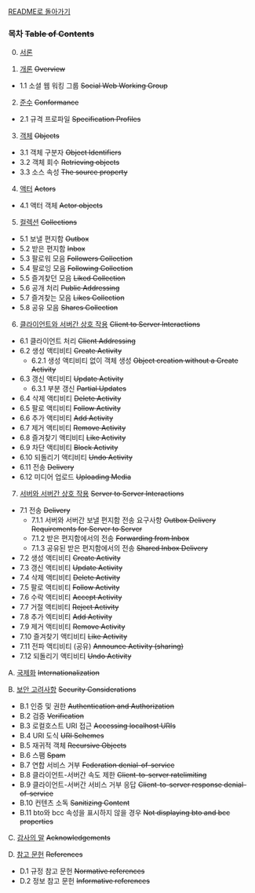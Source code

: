 [README로 돌아가기](README.md)

### 목차 ~~Table of Contents~~

0. [서론](ActivityPubIntro.md)

1. [개론](ActivityPubChapter1.md) ~~Overview~~
* 1.1 소셜 웹 워킹 그룹 ~~Social Web Working Group~~

2. [준수](ActivityPubChapter2.md) ~~Conformance~~
* 2.1 규격 프로파일 ~~Specification Profiles~~

3. [객체](ActivityPubChapter3.md) ~~Objects~~
* 3.1 객체 구분자 ~~Object Identifiers~~
* 3.2 객체 회수 ~~Retrieving objects~~
* 3.3 소스 속성 ~~The source property~~

[//]: # "의견: 'source'를 `소스`로 번역하였습니다. 다른 대안이 나오기 전까지는 '소스'로 적어두겠습니다(TODO)"
[//]: # "참조: [(Google Support)소스 속성 보고서](https://support.google.com/analytics/answer/6033972?hl=ko)"
[//]: # "참조: [(IBM Knowledge Center)IBM i2, 속성 클래스 결합](https://www.ibm.com/support/knowledgecenter/ko/SSXVXZ_2.2.1/com.ibm.i2.anb.doc/combine_attribute_classes.html)"

4. [액터](ActivityPubChapter4.md) ~~Actors~~
* 4.1 액터 객체 ~~Actor objects~~

5. [컬렉션](ActivityPubChapter5.md) ~~Collections~~
* 5.1 보낼 편지함 ~~Outbox~~
* 5.2 받은 편지함 ~~Inbox~~
* 5.3 팔로워 모음 ~~Followers Collection~~
* 5.4 팔로잉 모음 ~~Following Collection~~
* 5.5 즐겨찾던 모음 ~~Liked Collection~~
* 5.6 공개 처리 ~~Public Addressing~~
* 5.7 즐겨찾는 모음 ~~Likes Collection~~
* 5.8 공유 모음 ~~Shares Collection~~

[//]: # "의견: ~box를 편지함이 아닌 다른 번역으로 대체하였으면 좋겠다고 생각이 듭니다. 다른 대안이 나오기 전까지는 '~편지함'으로 적어두겠습니다(TODO)"

[//]: # "의견: Followers / Following은 다른 SNS에서도 팔로워 / 팔로잉 으로 표기했음에 따라 팔로워 / 팔로잉 으로 번역하였습니다. 대안이 있을 경우 수정하겠습니다 (TODO)"
[//]: # "참조: [(Twitter Help) 팔로잉 관련 자주 묻는 질문](https://help.twitter.com/ko/using-twitter/following-faqs)"
[//]: # "참조: [(Facebook About) 팔로우](https://www.facebook.com/about/follow)"

[//]: # "의견: Addressing 을 '처리' 로 번역하였습니다. 차후에 해당 내역이 오류였을 경우 수정하겠습니다.(TODO)"

[//]: # "의견: 'Liked / Likes'를 '즐겨찾던 / 즐겨찾기'로 번역하였으나 원문 그대로 해석하면 '좋아했던/좋아하는' 또는 '마음에 들던 / 마음에 드는' 같이 해석해야 한다고 생각은 됩니다. 비슷하므로 해당 번역이 오류였다고 판단되면 수정하겠습니다(TODO)"
[//]: # "참조: [(Twitter Help) 트윗 마음에 들어하기](https://help.twitter.com/ko/using-twitter/liking-tweets-and-moments)"
[//]: # "참조: [(Facebook Help) '좋아요'가 무슨 의미인가요?](https://www.facebook.com/help/110920455663362)"

6. [클라이언트와 서버간 상호 작용](ActivityPubChapter6.md) ~~Client to Server Interactions~~
* 6.1 클라이언트 처리 ~~Client Addressing~~
* 6.2 생성 액티비티 ~~Create Activity~~
  * 6.2.1 생성 액티비티 없이 객체 생성 ~~Object creation without a Create Activity~~
* 6.3 갱신 액티비티 ~~Update Activity~~
  * 6.3.1 부분 갱신 ~~Partial Updates~~
* 6.4 삭제 액티비티 ~~Delete Activity~~
* 6.5 팔로 액티비티 ~~Follow Activity~~
* 6.6 추가 액티비티 ~~Add Activity~~
* 6.7 제거 액티비티 ~~Remove Activity~~
* 6.8 즐겨찾기 액티비티 ~~Like Activity~~
* 6.9 차단 액티비티 ~~Block Activity~~
* 6.10 되돌리기 액티비티 ~~Undo Activity~~
* 6.11 전송 ~~Delivery~~
* 6.12 미디어 업로드 ~~Uploading Media~~

[//]: # "의견: Addressing 을 '처리' 로 번역하였습니다. 차후에 해당 내역이 오류였을 경우 수정하겠습니다.(TODO)"
[//]: # "의견: Follow 는 Twitter에서도 '팔로'로 표기했음에 따라 '팔로' 로 번역하였습니다. 치후 해당 챕터 검토 후 '액티비티 따라가기' 처럼 다른 표현법으로 변경할지 검토하겠습니다.(TODO)"
[//]: # "의견: '미디어 올리기' 로도 표현이 가능하나 '미디어 업로드' 라고 번역하는 것이 의미를 가장 정확하게 전달할 것 같아 해당 내용으로 번역하였습니다. 차후 다른 표현법으로 변경할지 검토하겠습니다.(TODO)"

7. [서버와 서버간 상호 작용](ActivityPubChapter7.md) ~~Server to Server Interactions~~
* 7.1 전송 ~~Delivery~~
  * 7.1.1 서버와 서버간 보낼 편지함 전송 요구사항 ~~Outbox Delivery Requirements for Server to Server~~
  * 7.1.2 받은 편지함에서의 전송 ~~Forwarding from Inbox~~
  * 7.1.3 공유된 받은 편지함에서의 전송 ~~Shared Inbox Delivery~~
* 7.2 생성 액티비티 ~~Create Activity~~
* 7.3 갱신 액티비티 ~~Update Activity~~
* 7.4 삭제 액티비티 ~~Delete Activity~~
* 7.5 팔로 액티비티 ~~Follow Activity~~
* 7.6 수락 액티비티 ~~Accept Activity~~
* 7.7 거절 액티비티 ~~Reject Activity~~
* 7.8 추가 엑티비티 ~~Add Activity~~
* 7.9 제거 액티비티 ~~Remove Activity~~
* 7.10 즐겨찾기 액티비티 ~~Like Activity~~
* 7.11 전파 액티비티 (공유) ~~Announce Activity (sharing)~~
* 7.12 되돌리기 액티비티 ~~Undo Activity~~

[//]: # "의견: 7.1.x 번역이 전부 깔끔하지 않다고 판단됩니다. 차후 다른 표현법으로 변경할지 검토하겠습니다.(TODO)"


A. [국제화](ActivityPubChapterA.md) ~~Internationalization~~

B. [보안 고려사항](ActivityPubChapterB.md) ~~Security Considerations~~
* B.1 인증 및 권한 ~~Authentication and Authorization~~
* B.2 검증 ~~Verification~~
* B.3 로컬호스트 URI 접근 ~~Accessing localhost URIs~~
* B.4 URI 도식 ~~URI Schemes~~
* B.5 재귀적 객체 ~~Recursive Objects~~
* B.6 스팸 ~~Spam~~
* B.7 연합 서비스 거부 ~~Federation denial-of-service~~
* B.8 클라이언트-서버간 속도 제한 ~~Client-to-server ratelimiting~~
* B.9 클라이언트-서버간 서비스 거부 응답 ~~Client-to-server response denial-of-service~~
* B.10 컨텐츠 소독 ~~Sanitizing Content~~
* B.11 bto와 bcc 속성을 표시하지 않을 경우 ~~Not displaying bto and bcc properties~~

[//]: # "의견: 도식, 체계 말고도 스킴으로 변역해도 괜찮은것 같으나 일단은 '도식'으로 번역하겠습니다(TODO)"

[//]: # "의견: 소독 말고 정제나 다른 단어가 있을것 같으나 일단은 '소독'으로 번역하겠습니다(TODO)"

C. [감사의 말](ActivityPubChapterC.md) ~~Acknowledgements~~

D. [참고 문헌](ActivityPubChapterD.md) ~~References~~
* D.1 규정 참고 문헌 ~~Normative references~~
* D.2 정보 참고 문헌 ~~Informative references~~
